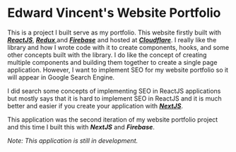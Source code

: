 # Edward Vincent's Website Portfolio

This is a project I built serve as my portfolio. This website firstly built with **_[ReactJS](https://reactjs.org/)_**, **_[Redux](https://redux.js.org/)_**,and **_[Firebase](https://firebase.google.com/)_** and hosted at **_[Cloudflare](https://www.cloudflare.com/)_**. I really like the library and how I wrote code with it to create components, hooks, and some other concepts built with the library. I do like the concept of creating multiple components and building them together to create a single page application. However, I want to implement SEO for my website portfolio so it will appear in Google Search Engine.

I did search some concepts of implementing SEO in ReactJS applications but mostly says that it is hard to implement SEO in ReactJS and it is much better and easier if you create your application with **_[NextJS](https://nextjs.org/)_**.

This application was the second iteration of my website portfolio project and this time I built this with **_NextJS_** and **_Firebase_**.

_Note: This application is still in development._
